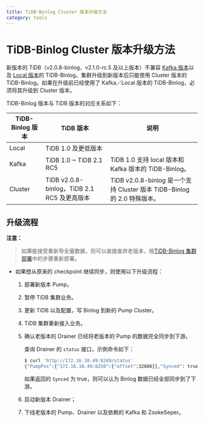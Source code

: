 ```yaml
---
title: TiDB-Binlog Cluster 版本升级方法
category: tools
---
```


# TiDB-Binlog Cluster 版本升级方法

新版本的 TiDB（v2.0.8-binlog、v2.1.0-rc.5 及以上版本）不兼容 [Kafka 版本](/tools/binlog/tidb-binlog-kafka.md)以及 [Local 版本](/tools/binlog/tidb-binlog-local.md)的 TiDB-Binlog，集群升级到新版本后只能使用 Cluster 版本的 TiDB-Binlog。如果在升级前已经使用了 Kafka／Local 版本的 TiDB-Binlog，必须将其升级到 Cluster 版本。
 
 TiDB-Binlog 版本与 TiDB 版本的对应关系如下：
 
| TiDB-Binlog 版本 | TiDB 版本 | 说明 |
|---|---|---|
| Local | TiDB 1.0 及更低版本 ||
| Kafka | TiDB 1.0 ~ TiDB 2.1 RC5 | TiDB 1.0 支持 local 版本和 Kafka 版本的 TiDB-Binlog。 |
| Cluster | TiDB v2.0.8-binlog，TiDB 2.1 RC5 及更高版本 | TiDB v2.0.8-binlog 是一个支持 Cluster 版本 TiDB-Binlog 的 2.0 特殊版本。 |

## 升级流程

**注意：**

>如果能接受重新导全量数据，则可以直接废弃老版本，按[TiDB-Binlog 集群部署](/tools/binlog/deploy.md)中的步骤重新部署。

* 如果想从原来的 checkpoint 继续同步，则使用以下升级流程：
    1. 部署新版本 Pump。
    2. 暂停 TiDB 集群业务。
    3. 更新 TiDB 以及配置，写 Binlog 到新的 Pump Cluster。
    4. TiDB 集群重新接入业务。
    5. 确认老版本的 Drainer 已经将老版本的 Pump 的数据完全同步到下游。

        查询 Drainer 的 `status` 接口，示例命令如下：

        ```bash
        $ curl 'http://172.16.10.49:8249/status'
        {"PumpPos":{"172.16.10.49:8250":{"offset":32686}},"Synced": true ,"DepositWindow":{"Upper":398907800202772481,"Lower":398907799455662081}}
        ```

        如果返回的 `Synced` 为 true，则可以认为 Binlog 数据已经全部同步到了下游。
    6. 启动新版本 Drainer；
    7. 下线老版本的 Pump、Drainer 以及依赖的 Kafka 和 ZookeSeper。


